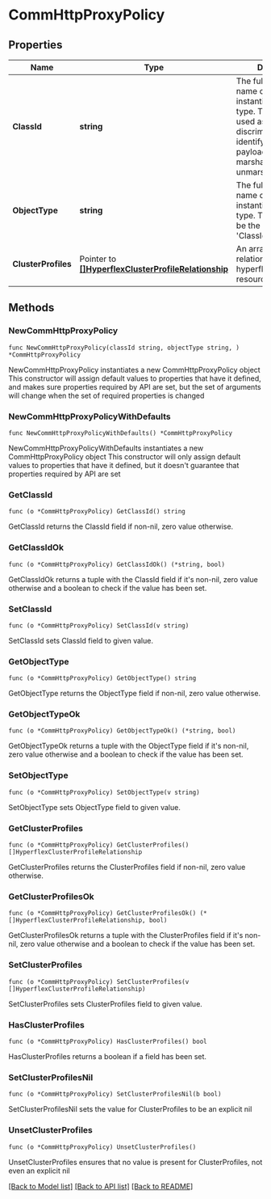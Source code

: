 # CommHttpProxyPolicy

## Properties

Name | Type | Description | Notes
------------ | ------------- | ------------- | -------------
**ClassId** | **string** | The fully-qualified name of the instantiated, concrete type. This property is used as a discriminator to identify the type of the payload when marshaling and unmarshaling data. | [default to "comm.HttpProxyPolicy"]
**ObjectType** | **string** | The fully-qualified name of the instantiated, concrete type. The value should be the same as the &#39;ClassId&#39; property. | [default to "comm.HttpProxyPolicy"]
**ClusterProfiles** | Pointer to [**[]HyperflexClusterProfileRelationship**](HyperflexClusterProfileRelationship.md) | An array of relationships to hyperflexClusterProfile resources. | [optional] 

## Methods

### NewCommHttpProxyPolicy

`func NewCommHttpProxyPolicy(classId string, objectType string, ) *CommHttpProxyPolicy`

NewCommHttpProxyPolicy instantiates a new CommHttpProxyPolicy object
This constructor will assign default values to properties that have it defined,
and makes sure properties required by API are set, but the set of arguments
will change when the set of required properties is changed

### NewCommHttpProxyPolicyWithDefaults

`func NewCommHttpProxyPolicyWithDefaults() *CommHttpProxyPolicy`

NewCommHttpProxyPolicyWithDefaults instantiates a new CommHttpProxyPolicy object
This constructor will only assign default values to properties that have it defined,
but it doesn't guarantee that properties required by API are set

### GetClassId

`func (o *CommHttpProxyPolicy) GetClassId() string`

GetClassId returns the ClassId field if non-nil, zero value otherwise.

### GetClassIdOk

`func (o *CommHttpProxyPolicy) GetClassIdOk() (*string, bool)`

GetClassIdOk returns a tuple with the ClassId field if it's non-nil, zero value otherwise
and a boolean to check if the value has been set.

### SetClassId

`func (o *CommHttpProxyPolicy) SetClassId(v string)`

SetClassId sets ClassId field to given value.


### GetObjectType

`func (o *CommHttpProxyPolicy) GetObjectType() string`

GetObjectType returns the ObjectType field if non-nil, zero value otherwise.

### GetObjectTypeOk

`func (o *CommHttpProxyPolicy) GetObjectTypeOk() (*string, bool)`

GetObjectTypeOk returns a tuple with the ObjectType field if it's non-nil, zero value otherwise
and a boolean to check if the value has been set.

### SetObjectType

`func (o *CommHttpProxyPolicy) SetObjectType(v string)`

SetObjectType sets ObjectType field to given value.


### GetClusterProfiles

`func (o *CommHttpProxyPolicy) GetClusterProfiles() []HyperflexClusterProfileRelationship`

GetClusterProfiles returns the ClusterProfiles field if non-nil, zero value otherwise.

### GetClusterProfilesOk

`func (o *CommHttpProxyPolicy) GetClusterProfilesOk() (*[]HyperflexClusterProfileRelationship, bool)`

GetClusterProfilesOk returns a tuple with the ClusterProfiles field if it's non-nil, zero value otherwise
and a boolean to check if the value has been set.

### SetClusterProfiles

`func (o *CommHttpProxyPolicy) SetClusterProfiles(v []HyperflexClusterProfileRelationship)`

SetClusterProfiles sets ClusterProfiles field to given value.

### HasClusterProfiles

`func (o *CommHttpProxyPolicy) HasClusterProfiles() bool`

HasClusterProfiles returns a boolean if a field has been set.

### SetClusterProfilesNil

`func (o *CommHttpProxyPolicy) SetClusterProfilesNil(b bool)`

 SetClusterProfilesNil sets the value for ClusterProfiles to be an explicit nil

### UnsetClusterProfiles
`func (o *CommHttpProxyPolicy) UnsetClusterProfiles()`

UnsetClusterProfiles ensures that no value is present for ClusterProfiles, not even an explicit nil

[[Back to Model list]](../README.md#documentation-for-models) [[Back to API list]](../README.md#documentation-for-api-endpoints) [[Back to README]](../README.md)


